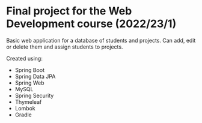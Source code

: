 # Final project for the Web Development course (2022/23/1) 

Basic web application for a database of students and projects. Can add, edit or delete them and assign students to projects. 

Created using:
* Spring Boot
* Spring Data JPA
* Spring Web
* MySQL
* Spring Security
* Thymeleaf
* Lombok
* Gradle
